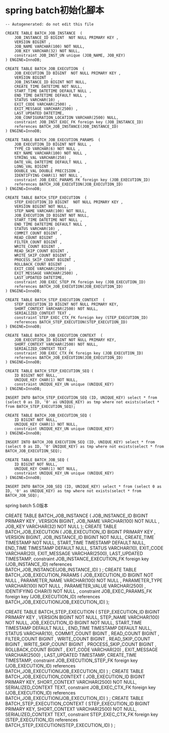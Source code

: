 # spring batch初始化腳本

    -- Autogenerated: do not edit this file  
      
    CREATE TABLE BATCH_JOB_INSTANCE  (  
        JOB_INSTANCE_ID BIGINT  NOT NULL PRIMARY KEY ,  
        VERSION BIGINT ,  
        JOB_NAME VARCHAR(100) NOT NULL,  
        JOB_KEY VARCHAR(32) NOT NULL,  
        constraint JOB_INST_UN unique (JOB_NAME, JOB_KEY)  
    ) ENGINE=InnoDB;  
      
    CREATE TABLE BATCH_JOB_EXECUTION  (  
        JOB_EXECUTION_ID BIGINT  NOT NULL PRIMARY KEY ,  
        VERSION BIGINT  ,  
        JOB_INSTANCE_ID BIGINT NOT NULL,  
        CREATE_TIME DATETIME NOT NULL,  
        START_TIME DATETIME DEFAULT NULL ,  
        END_TIME DATETIME DEFAULT NULL ,  
        STATUS VARCHAR(10) ,  
        EXIT_CODE VARCHAR(2500) ,  
        EXIT_MESSAGE VARCHAR(2500) ,  
        LAST_UPDATED DATETIME,  
        JOB_CONFIGURATION_LOCATION VARCHAR(2500) NULL,  
        constraint JOB_INST_EXEC_FK foreign key (JOB_INSTANCE_ID)  
        references BATCH_JOB_INSTANCE(JOB_INSTANCE_ID)  
    ) ENGINE=InnoDB;  
      
    CREATE TABLE BATCH_JOB_EXECUTION_PARAMS  (  
        JOB_EXECUTION_ID BIGINT NOT NULL ,  
        TYPE_CD VARCHAR(6) NOT NULL ,  
        KEY_NAME VARCHAR(100) NOT NULL ,  
        STRING_VAL VARCHAR(250) ,  
        DATE_VAL DATETIME DEFAULT NULL ,  
        LONG_VAL BIGINT ,  
        DOUBLE_VAL DOUBLE PRECISION ,  
        IDENTIFYING CHAR(1) NOT NULL ,  
        constraint JOB_EXEC_PARAMS_FK foreign key (JOB_EXECUTION_ID)  
        references BATCH_JOB_EXECUTION(JOB_EXECUTION_ID)  
    ) ENGINE=InnoDB;  
      
    CREATE TABLE BATCH_STEP_EXECUTION  (  
        STEP_EXECUTION_ID BIGINT  NOT NULL PRIMARY KEY ,  
        VERSION BIGINT NOT NULL,  
        STEP_NAME VARCHAR(100) NOT NULL,  
        JOB_EXECUTION_ID BIGINT NOT NULL,  
        START_TIME DATETIME NOT NULL ,  
        END_TIME DATETIME DEFAULT NULL ,  
        STATUS VARCHAR(10) ,  
        COMMIT_COUNT BIGINT ,  
        READ_COUNT BIGINT ,  
        FILTER_COUNT BIGINT ,  
        WRITE_COUNT BIGINT ,  
        READ_SKIP_COUNT BIGINT ,  
        WRITE_SKIP_COUNT BIGINT ,  
        PROCESS_SKIP_COUNT BIGINT ,  
        ROLLBACK_COUNT BIGINT ,  
        EXIT_CODE VARCHAR(2500) ,  
        EXIT_MESSAGE VARCHAR(2500) ,  
        LAST_UPDATED DATETIME,  
        constraint JOB_EXEC_STEP_FK foreign key (JOB_EXECUTION_ID)  
        references BATCH_JOB_EXECUTION(JOB_EXECUTION_ID)  
    ) ENGINE=InnoDB;  
      
    CREATE TABLE BATCH_STEP_EXECUTION_CONTEXT  (  
        STEP_EXECUTION_ID BIGINT NOT NULL PRIMARY KEY,  
        SHORT_CONTEXT VARCHAR(2500) NOT NULL,  
        SERIALIZED_CONTEXT TEXT ,  
        constraint STEP_EXEC_CTX_FK foreign key (STEP_EXECUTION_ID)  
        references BATCH_STEP_EXECUTION(STEP_EXECUTION_ID)  
    ) ENGINE=InnoDB;  
      
    CREATE TABLE BATCH_JOB_EXECUTION_CONTEXT  (  
        JOB_EXECUTION_ID BIGINT NOT NULL PRIMARY KEY,  
        SHORT_CONTEXT VARCHAR(2500) NOT NULL,  
        SERIALIZED_CONTEXT TEXT ,  
        constraint JOB_EXEC_CTX_FK foreign key (JOB_EXECUTION_ID)  
        references BATCH_JOB_EXECUTION(JOB_EXECUTION_ID)  
    ) ENGINE=InnoDB;  
      
    CREATE TABLE BATCH_STEP_EXECUTION_SEQ (  
        ID BIGINT NOT NULL,  
        UNIQUE_KEY CHAR(1) NOT NULL,  
        constraint UNIQUE_KEY_UN unique (UNIQUE_KEY)  
    ) ENGINE=InnoDB;  
      
    INSERT INTO BATCH_STEP_EXECUTION_SEQ (ID, UNIQUE_KEY) select * from (select 0 as ID, '0' as UNIQUE_KEY) as tmp where not exists(select * from BATCH_STEP_EXECUTION_SEQ);  
      
    CREATE TABLE BATCH_JOB_EXECUTION_SEQ (  
        ID BIGINT NOT NULL,  
        UNIQUE_KEY CHAR(1) NOT NULL,  
        constraint UNIQUE_KEY_UN unique (UNIQUE_KEY)  
    ) ENGINE=InnoDB;  
      
    INSERT INTO BATCH_JOB_EXECUTION_SEQ (ID, UNIQUE_KEY) select * from (select 0 as ID, '0' UNIQUE_KEY) as tmp where not exists(select * from BATCH_JOB_EXECUTION_SEQ);  
      
    CREATE TABLE BATCH_JOB_SEQ (  
        ID BIGINT NOT NULL,  
        UNIQUE_KEY CHAR(1) NOT NULL,  
        constraint UNIQUE_KEY_UN unique (UNIQUE_KEY)  
    ) ENGINE=InnoDB;  
      
    INSERT INTO BATCH_JOB_SEQ (ID, UNIQUE_KEY) select * from (select 0 as ID, '0' as UNIQUE_KEY) as tmp where not exists(select * from BATCH_JOB_SEQ);  










spring batch 5.0版本

CREATE TABLE BATCH_JOB_INSTANCE  (
  JOB_INSTANCE_ID BIGINT  PRIMARY KEY ,
  VERSION BIGINT,
  JOB_NAME VARCHAR(100) NOT NULL ,
  JOB_KEY VARCHAR(32) NOT NULL
);
CREATE TABLE BATCH_JOB_EXECUTION  (
  JOB_EXECUTION_ID BIGINT  PRIMARY KEY ,
  VERSION BIGINT,
  JOB_INSTANCE_ID BIGINT NOT NULL,
  CREATE_TIME TIMESTAMP NOT NULL,
  START_TIME TIMESTAMP DEFAULT NULL,
  END_TIME TIMESTAMP DEFAULT NULL,
  STATUS VARCHAR(10),
  EXIT_CODE VARCHAR(20),
  EXIT_MESSAGE VARCHAR(2500),
  LAST_UPDATED TIMESTAMP,
  constraint JOB_INSTANCE_EXECUTION_FK foreign key (JOB_INSTANCE_ID)
  references BATCH_JOB_INSTANCE(JOB_INSTANCE_ID)
) ;
CREATE TABLE BATCH_JOB_EXECUTION_PARAMS  (
	JOB_EXECUTION_ID BIGINT NOT NULL ,
	PARAMETER_NAME VARCHAR(100) NOT NULL ,
	PARAMETER_TYPE VARCHAR(100) NOT NULL ,
	PARAMETER_VALUE VARCHAR(2500) ,
	IDENTIFYING CHAR(1) NOT NULL ,
	constraint JOB_EXEC_PARAMS_FK foreign key (JOB_EXECUTION_ID)
	references BATCH_JOB_EXECUTION(JOB_EXECUTION_ID)
);

CREATE TABLE BATCH_STEP_EXECUTION  (
  STEP_EXECUTION_ID BIGINT  PRIMARY KEY ,
  VERSION BIGINT NOT NULL,
  STEP_NAME VARCHAR(100) NOT NULL,
  JOB_EXECUTION_ID BIGINT NOT NULL,
  START_TIME TIMESTAMP DEFAULT NULL ,
  END_TIME TIMESTAMP DEFAULT NULL,
  STATUS VARCHAR(10),
  COMMIT_COUNT BIGINT ,
  READ_COUNT BIGINT ,
  FILTER_COUNT BIGINT ,
  WRITE_COUNT BIGINT ,
  READ_SKIP_COUNT BIGINT ,
  WRITE_SKIP_COUNT BIGINT ,
  PROCESS_SKIP_COUNT BIGINT ,
  ROLLBACK_COUNT BIGINT ,
  EXIT_CODE VARCHAR(20) ,
  EXIT_MESSAGE VARCHAR(2500) ,
  LAST_UPDATED TIMESTAMP,
  CREATE_TIME TIMESTAMP,
  constraint JOB_EXECUTION_STEP_FK foreign key (JOB_EXECUTION_ID)
  references BATCH_JOB_EXECUTION(JOB_EXECUTION_ID)
) ;
CREATE TABLE BATCH_JOB_EXECUTION_CONTEXT  (
  JOB_EXECUTION_ID BIGINT PRIMARY KEY,
  SHORT_CONTEXT VARCHAR(2500) NOT NULL,
  SERIALIZED_CONTEXT TEXT,
  constraint JOB_EXEC_CTX_FK foreign key (JOB_EXECUTION_ID)
  references BATCH_JOB_EXECUTION(JOB_EXECUTION_ID)
) ;
CREATE TABLE BATCH_STEP_EXECUTION_CONTEXT  (
  STEP_EXECUTION_ID BIGINT PRIMARY KEY,
  SHORT_CONTEXT VARCHAR(2500) NOT NULL,
  SERIALIZED_CONTEXT TEXT,
  constraint STEP_EXEC_CTX_FK foreign key (STEP_EXECUTION_ID)
  references BATCH_STEP_EXECUTION(STEP_EXECUTION_ID)
) ;
